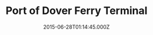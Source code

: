 ---
date: 2015-06-28T01:14:45.000Z
title: Port of Dover Ferry Terminal
latitude: 51.1273371277466
longitude: 1.3332939147949219
category: checkin
---